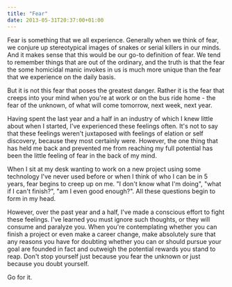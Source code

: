 ```yaml
---
title: "Fear"
date: 2013-05-31T20:37:00+01:00
---
```

Fear is something that we all experience. Generally when we think of fear, we
conjure up stereotypical images of snakes or serial killers in our minds. And it makes sense
that this would be our go-to definition of fear. We tend
to remember things that are out of the ordinary, and the truth is that the fear
the some homicidal manic invokes in us is much more
unique than the fear that we experience on the daily basis.

But it is not this fear that poses the greatest danger. Rather it is the fear that creeps into
your mind when you're at work or on the bus ride home - the fear of the
unknown, of what will come tomorrow, next week, next year.

Having spent the last year and a half in an industry of which I knew little
about when I started, I've experienced these feelings often. It's not to say
that these feelings weren't juxtaposed with feelings of elation or self discovery,
because they most certainly were. However,
the one thing that has held me back and prevented me from reaching my full potential
has been the little feeling of fear in the back of my mind.

When I sit at my desk wanting to work on a new project using some
technology I've never used before or when I think of who I can be in 5 years,
fear begins to creep up on me. "I don't know what I'm doing", "what if I
can't finish?", "am I even good enough?". All these questions begin to form in my head.

However, over the past year and a half, I've made a conscious effort to fight these feelings.
I've learned you must ignore such thoughts, or they will consume and paralyze you. When
you're contemplating whether you can finish a project or even make a career change,
make absolutely sure that any reasons you have for doubting whether you can or should pursue
your goal are founded in fact and outweigh the potential rewards you stand to
reap. Don't stop yourself just because you fear the unknown or just because you
doubt yourself.

Go for it.

